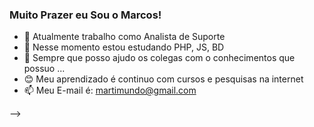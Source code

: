 ### Muito Prazer eu Sou o Marcos!



- 🔭 Atualmente trabalho como Analista de Suporte
- 🌱  Nesse momento estou estudando PHP, JS, BD
- 👯 Sempre que posso ajudo os colegas com o conhecimentos que possuo ...
- 😊 Meu aprendizado é continuo com cursos e pesquisas na internet
- 📫 Meu E-mail é: martimundo@gmail.com

-->
